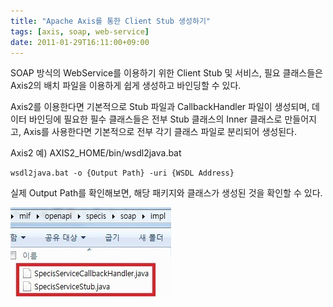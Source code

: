 ```yaml
---
title: "Apache Axis를 통한 Client Stub 생성하기"
tags: [axis, soap, web-service]
date: 2011-01-29T16:11:00+09:00
---
```


SOAP 방식의 WebService를 이용하기 위한 Client Stub 및 서비스, 필요 클래스들은 Axis2의 배치 파일을 이용하게 쉽게 생성하고 바인딩할 수 있다.  
  
Axis2를 이용한다면 기본적으로 Stub 파일과 CallbackHandler 파일이 생성되며, 데이터 바인딩에 필요한 필수 클래스들은 전부 Stub 클래스의 Inner 클래스로 만들어지고, Axis를 사용한다면 기본적으로 전부 각기 클래스 파일로 분리되어 생성된다.  
  
Axis2 예) AXIS2\_HOME/bin/wsdl2java.bat
```
wsdl2java.bat -o {Output Path} -uri {WSDL Address}  
```
  
실제 Output Path를 확인해보면, 해당 패키지와 클래스가 생성된 것을 확인할 수 있다.  

![axis-stub](../assets/images/2011-01-29-201103091626.jpg)
  
